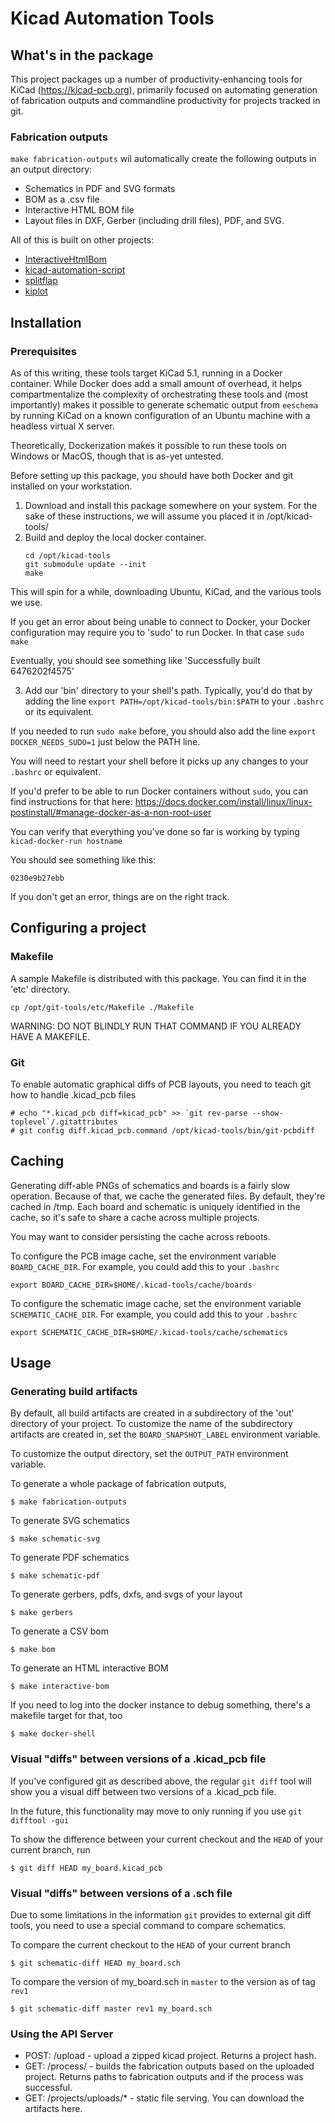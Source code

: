# Kicad Automation Tools

## What's in the package 

This project packages up a number of productivity-enhancing tools for KiCad (https://kicad-pcb.org), primarily
focused on automating generation of fabrication outputs and commandline productivity for projects tracked in git.

### Fabrication outputs

`make fabrication-outputs` wil automatically create the following outputs in an output directory:

* Schematics in PDF and SVG formats
* BOM as a .csv file
* Interactive HTML BOM file
* Layout files in DXF, Gerber (including drill files), PDF, and SVG. 

All of this is built on other projects:

* [InteractiveHtmlBom](https://github.com/openscopeproject/InteractiveHtmlBom)
* [kicad-automation-script](https://github.com/productize/kicad-automation-scripts)
* [splitflap](https://github.com/scottbez1/splitflap)
* [kiplot](https://github.com/johnbeard/kiplot)


## Installation

### Prerequisites

As of this writing, these tools target KiCad 5.1, running in a Docker container. While Docker does add a small amount of overhead, it helps compartmentalize the complexity of orchestrating these tools and (most importantly) makes it possible to generate schematic output from `eeschema` by running KiCad on a known configuration of an Ubuntu machine with a headless virtual X server.

Theoretically, Dockerization makes it possible to run these tools on Windows or MacOS, though that is as-yet untested.

Before setting up this package, you should have both Docker and git installed on your workstation.

1. Download and install this package somewhere on your system. For the sake of these instructions, we will assume you placed it in /opt/kicad-tools/
2. Build and deploy the local docker container.
	```
	cd /opt/kicad-tools
	git submodule update --init
	make
	```

This will spin for a while, downloading Ubuntu, KiCad, and the various tools we use.

If you get an error about being unable to connect to Docker, your Docker configuration
may require you to 'sudo' to run Docker. In that case
```sudo make```

Eventually, you should see something like 'Successfully built 6476202f4575'

3. Add our 'bin' directory to your shell's path. Typically, you'd do that by adding the line
`export PATH=/opt/kicad-tools/bin:$PATH` to your `.bashrc` or its equivalent.

If you needed to run `sudo make` before, you should also add the line ```export DOCKER_NEEDS_SUDO=1``` just below the PATH line.

You will need to restart your shell before it picks up any changes to your `.bashrc` or equivalent. 

If you'd prefer to be able to run Docker containers without `sudo`, 
you can find instructions for that here: 
https://docs.docker.com/install/linux/linux-postinstall/#manage-docker-as-a-non-root-user


You can verify that everything you've done so far is working by typing 
`kicad-docker-run hostname`

You should see something like this:

```$ kicad-docker-run hostname
0230e9b27ebb
```

If you don't get an error, things are on the right track.

## Configuring a project

### Makefile

A sample Makefile is distributed with this package. You can find it in the 'etc' directory.

```cp /opt/git-tools/etc/Makefile ./Makefile```

WARNING: DO NOT BLINDLY RUN THAT COMMAND IF YOU ALREADY HAVE A MAKEFILE.

### Git

To enable automatic graphical diffs of PCB layouts, you need to teach git how to handle
.kicad_pcb files

```
# echo "*.kicad_pcb diff=kicad_pcb" >> `git rev-parse --show-toplevel`/.gitattributes
# git config diff.kicad_pcb.command /opt/kicad-tools/bin/git-pcbdiff
```


## Caching

Generating diff-able PNGs of schematics and boards is a fairly slow operation. Because of that, we
cache the generated files. By default, they're cached in /tmp. Each board and schematic is uniquely identified in the cache, so it's safe to share a cache across multiple projects.

You may want to consider persisting the cache across reboots.

To configure the PCB image cache, set the environment variable `BOARD_CACHE_DIR`. For example, you could add this to your `.bashrc`

```
export BOARD_CACHE_DIR=$HOME/.kicad-tools/cache/boards
```

To configure the schematic image cache, set the environment variable `SCHEMATIC_CACHE_DIR`. For example, you could add this to your `.bashrc`

```
export SCHEMATIC_CACHE_DIR=$HOME/.kicad-tools/cache/schematics
```



## Usage

### Generating build artifacts

By default, all build artifacts are created in a subdirectory of the 'out' directory of your project.
To customize the name of the subdirectory artifacts are created in, set the `BOARD_SNAPSHOT_LABEL` environment variable.

To customize the output directory, set the `OUTPUT_PATH` environment variable.

To generate a whole package of fabrication outputs, 

```
$ make fabrication-outputs
```

To generate SVG schematics
```
$ make schematic-svg
```

To generate PDF schematics
```
$ make schematic-pdf
```

To generate gerbers, pdfs, dxfs, and svgs of your layout
``` 
$ make gerbers
```

To generate a CSV bom
```
$ make bom
```

To generate an HTML interactive BOM
```
$ make interactive-bom
```

If you need to log into the docker instance to debug something, there's a makefile target for that, too

```
$ make docker-shell
```

### Visual "diffs" between versions of a .kicad_pcb file

If you've configured git as described above, the regular `git diff` tool will show you a visual diff between two versions of a .kicad_pcb file.

In the future, this functionality may move to only running if you use `git difftool -gui`

To show the difference between your current checkout and the `HEAD` of your current branch, run

```
$ git diff HEAD my_board.kicad_pcb
```


### Visual "diffs" between versions of a .sch file

Due to some limitations in the information `git` provides to external git diff tools, you need to use a special command to compare schematics.

To compare the current checkout to the `HEAD` of your current branch

```
$ git schematic-diff HEAD my_board.sch
```

To compare the version of my_board.sch in `master` to the version as of tag `rev1`

```
$ git schematic-diff master rev1 my_board.sch
```

### Using the API Server

- POST: /upload - upload a zipped kicad project. Returns a project hash.
- GET: /process/<hash> - builds the fabrication outputs based on the uploaded project. Returns paths to fabrication outputs and if the process was successful. 
- GET: /projects/uploads/* - static file serving. You can download the artifacts here.
